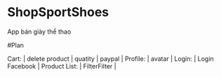 # ShopSportShoes
App bán giày thể thao

#Plan

Cart: | delete product | quatity | paypal |
Profile: | avatar |
Login: | Login Facebook |
Product List: | FilterFilter |
